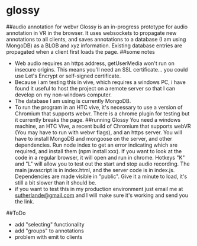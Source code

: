 # glossy
##audio annotation for webvr
Glossy is an in-progress prototype for audio annotation in VR in the browser. It uses websockets to propagate new annotations to all clients, and saves annotations to a database (I am using MongoDB) as a BLOB and xyz information. Existing database entries are propagated when a client first loads the page.
##some notes
- Web audio requires an https address, getUserMedia won't run on insecure origins. This means you'll need an SSL certificate... you could use Let's Encrypt or self-signed certificate. 
- Because i am testing this in vive, which requires a windows PC, i have found it useful to host the project on a remote server so that I can develop on my non-windows computer. 
- The database I am using is currently MongoDB.
- To run the program in an HTC vive, it's necessary to use a version of Chromium that supports webvr. There is a chrome plugin for testing but it currently breaks the page.
##running Glossy
You need a windows machine, an HTC Vive, a recent build of Chromium that supports webVR (You may have to run with webvr flags), and an https server. You will have to install MongoDB and mongoose on the server, and other dependencies. Run node index to get an error indicating which are required, and install them (npm install xxx). If you want to look at the code in a regular browser, it will open and run in chrome. Hotkeys "K" and "L" will allow you to test out the start and stop audio recording. The main javascript is in index.html, and the server code is in index.js. Dependencies are made visible in "public". Give it a minute to load, it's still a bit slower than it should be. 
- if you want to test this in my production environment just email me at sutherlande@gmail.com and I will make sure it's working and send you the link.


##ToDo
- add "selecting" functionality
- add "groups" to annotations
- problem with emit to clients
